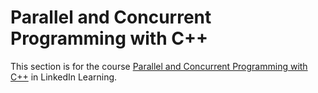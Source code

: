 # Parallel and Concurrent Programming with C++

This section is for the course [Parallel and Concurrent Programming with C++](https://www.linkedin.com/learning/parallel-and-concurrent-programming-with-c-plus-plus-part-1/learn-parallel-programming-basics?u=2131553) in LinkedIn Learning.
